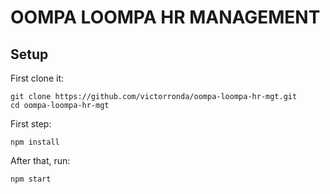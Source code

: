 # OOMPA LOOMPA HR MANAGEMENT
## Setup

First clone it:

````
git clone https://github.com/victorronda/oompa-loompa-hr-mgt.git
cd oompa-loompa-hr-mgt
````

First step:
````
npm install
````

After that, run:
 ````
npm start
````